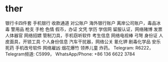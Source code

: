 # ther
银行卡四件套 手机银行 收款通道 对公账户 海外银行账户 离岸公司账户，毒品冰毒 警用品 枪支 手枪 色情 假币，办证 文凭 学历 学信网 留服认证，网络赌博 发票 人体器官 网络招嫖 管制刀具，手机窃听软件 考生信息 网络电视棒 弓弩 身份证 人皮面具，开锁工具 个人身份信息 汽车干扰器，网络公关 氰化钾 剧毒化学品 安乐死药 手机改号软件 网络雇凶 烟花爆竹 领养儿童 炸药。 Telegram: R6222， Telegram频道: C5999， WhatsApp/Phone: +86 136 6622 3784

